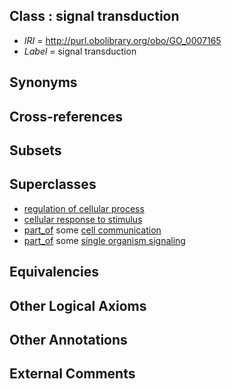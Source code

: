 
## Class : signal transduction

 * *IRI* = http://purl.obolibrary.org/obo/GO_0007165
 * *Label* = signal transduction

## Synonyms


## Cross-references


## Subsets


## Superclasses

 * [regulation of cellular process](../../GO/94/GO_0050794.md)
 * [cellular response to stimulus](../../GO/16/GO_0051716.md)
 * [part_of](../../BFO/50/BFO_0000050.md) some [cell communication](../../GO/54/GO_0007154.md)
 * [part_of](../../BFO/50/BFO_0000050.md) some [single organism signaling](../../GO/00/GO_0044700.md)

## Equivalencies


## Other Logical Axioms


## Other Annotations


## External Comments

